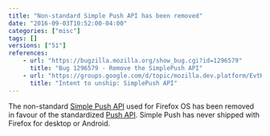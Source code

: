 ```yaml
---
title: "Non-standard Simple Push API has been removed"
date: "2016-09-03T10:52:00-04:00"
categories: ["misc"]
tags: []
versions: ["51"]
references:
    - url: "https://bugzilla.mozilla.org/show_bug.cgi?id=1296579"
      title: "Bug 1296579 - Remove the SimplePush API"
    - url: "https://groups.google.com/d/topic/mozilla.dev.platform/EvtHItM3JIA/discussion"
      title: "Intent to unship: SimplePush API"
---
```

The non-standard [Simple Push API](https://developer.mozilla.org/docs/Mozilla/B2G_OS/API/Simple_Push_API) used for Firefox OS has been removed in favour of the standardized [Push API](https://developer.mozilla.org/docs/Web/API/Push_API). Simple Push has never shipped with Firefox for desktop or Android.
